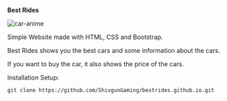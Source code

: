 **Best Rides**

![car-anime](https://user-images.githubusercontent.com/102505925/208325545-cfdb0ab5-a9a4-4e33-9b81-41623c3e8626.gif)

Simple Website made with HTML, CSS and Bootstrap.

Best Rides shows you the best cars and some information about the cars.

If you want to buy the car, it also shows the price of the cars.


Installation Setup:
```
git clone https://github.com/ShivgunGaming/bestrides.github.io.git
```
